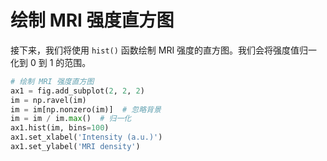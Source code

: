 # 绘制 MRI 强度直方图

接下来，我们将使用 `hist()` 函数绘制 MRI 强度的直方图。我们会将强度值归一化到 0 到 1 的范围。

```python
# 绘制 MRI 强度直方图
ax1 = fig.add_subplot(2, 2, 2)
im = np.ravel(im)
im = im[np.nonzero(im)]  # 忽略背景
im = im / im.max()  # 归一化
ax1.hist(im, bins=100)
ax1.set_xlabel('Intensity (a.u.)')
ax1.set_ylabel('MRI density')
```
